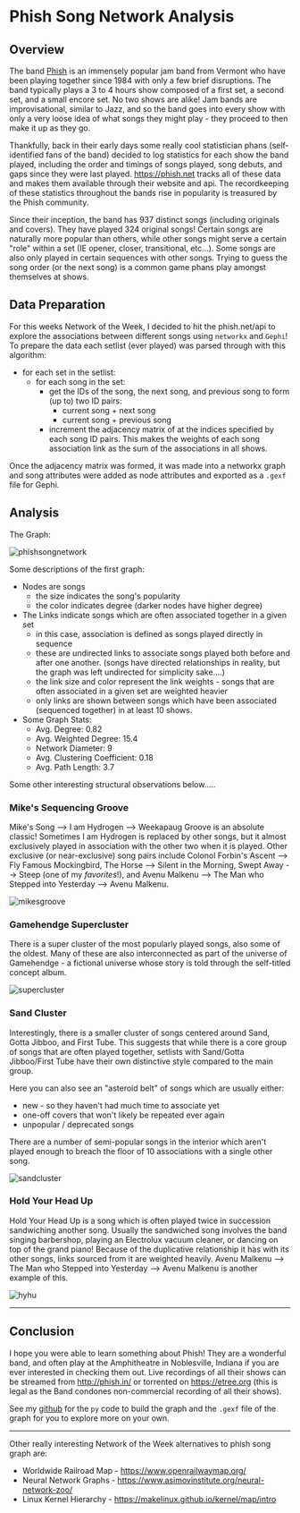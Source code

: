 # Phish Song Network Analysis

## Overview

The band [Phish](https://en.wikipedia.org/wiki/Phish) is an immensely popular jam band from Vermont who have been playing together since 1984 with only a few brief disruptions. The band typically plays a 3 to 4 hours show composed of a first set, a second set, and a small encore set. No two shows are alike! Jam bands are improvisational, similar to Jazz, and so the band goes into every show with only a very loose idea of what songs they might play - they proceed to then make it up as they go.

Thankfully, back in their early days some really cool statistician phans (self-identified fans of the band) decided to log statistics for each show the band played, including the order and timings of songs played, song debuts, and gaps since they were last played. https://phish.net tracks all of these data and makes them available through their website and api. The recordkeeping of these statistics throughout the bands rise in popularity is treasured by the Phish community. 

Since their inception, the band has 937 distinct songs (including originals and covers). They have played 324 original songs! Certain songs are naturally more popular than others, while other songs might serve a certain "role" within a set (IE opener, closer, transitional, etc...). Some songs are also only played in certain sequences with other songs. Trying to guess the song order (or the next song) is a common game phans play amongst themselves at shows.

## Data Preparation

For this weeks Network of the Week, I decided to hit the phish.net/api to explore the associations between different songs using `networkx` and `Gephi`! To prepare the data each setlist (ever played) was parsed through with this algorithm:
+ for each set in the setlist:
   + for each song in the set:
      + get the IDs of the song, the next song, and previous song to form (up to) two ID pairs:
         + current song + next song
         + current song + previous song
      + increment the adjacency matrix of at the indices specified by each song ID pairs. This makes the weights of each song association link as the sum of the associations in all shows.

Once the adjacency matrix was formed, it was made into a networkx graph and song attributes were added as node attributes and exported as a `.gexf` file for Gephi.

## Analysis

The Graph:

![phishsongnetwork](images/phishsongnetwork.png)

Some descriptions of the first graph:
+ Nodes are songs
   + the size indicates the song's popularity
   + the color indicates degree (darker nodes have higher degree)
+ The Links indicate songs which are often associated together in a given set
   + in this case, association is defined as songs played directly in sequence
   + these are undirected links to associate songs played both before and after one another. (songs have directed relationships in reality, but the graph was left undirected for simplicity sake....)
   + the link size and color represent the link weights - songs that are often associated in a given set are weighted heavier
   + only links are shown between songs which have been associated (sequenced together) in at least 10 shows.
+ Some Graph Stats:
   + Avg. Degree: 0.82
   + Avg. Weighted Degree: 15.4
   + Network Diameter: 9
   + Avg. Clustering Coefficient: 0.18
   + Avg. Path Length: 3.7

Some other interesting structural observations below.....

### Mike's Sequencing Groove

Mike's Song --> I am Hydrogen --> Weekapaug Groove is an absolute classic! Sometimes I am Hydrogen is replaced by other songs, but it almost exclusively played in association with the other two when it is played. Other exclusive (or near-exclusive) song pairs include Colonol Forbin's Ascent --> Fly Famous Mockingbird, The Horse --> Silent in the Morning, Swept Away --> Steep (one of my *favorites*!), and Avenu Malkenu --> The Man who Stepped into Yesterday --> Avenu Malkenu.

![mikesgroove](images/mikesgroove.png)

### Gamehendge Supercluster 

There is a super cluster of the most popularly played songs, also some of the oldest. Many of these are also interconnected as part of the universe of Gamehendge - a fictional universe whose story is told through the self-titled concept album.

![supercluster](images/supercluster.png)

### Sand Cluster

Interestingly, there is a smaller cluster of songs centered around Sand, Gotta Jibboo, and First Tube. This suggests that while there is a core group of songs that are often played together, setlists with Sand/Gotta Jibboo/First Tube have their own distinctive style compared to the main group.

Here you can also see an "asteroid belt" of songs which are usually either:
+ new - so they haven't had much time to associate yet
+ one-off covers that won't likely be repeated ever again
+ unpopular / deprecated songs

There are a number of semi-popular songs in the interior which aren't played enough to breach the floor of 10 associations with a single other song.

![sandcluster](images/sandcluster.png)

### Hold Your Head Up

Hold Your Head Up is a song which is often played twice in succession sandwiching another song. Usually the sandwiched song involves the band singing barbershop, playing an Electrolux vacuum cleaner, or dancing on top of the grand piano!  Because of the duplicative relationship it has with its other songs, links sourced from it are weighted heavily. Avenu Malkenu --> The Man who Stepped into Yesterday --> Avenu Malkenu is another example of this. 

![hyhu](images/hyhu.png)

--- 

## Conclusion

I hope you were able to learn something about Phish! They are a wonderful band, and often play at the Amphitheatre in Noblesville, Indiana if you are ever interested in checking them out. Live recordings of all their shows can be streamed from http://phish.in/ or torrented on https://etree.org (this is legal as the Band condones non-commercial recording of all their shows).

See my [github](https://github.com/greenmmq/PhishSongNetwork) for the `py` code to build the graph and the `.gexf` file of the graph for you to explore more on your own. 

---

Other really interesting Network of the Week alternatives to phish song graph are:

+ Worldwide Railroad Map - https://www.openrailwaymap.org/
+ Neural Network Graphs - https://www.asimovinstitute.org/neural-network-zoo/
+ Linux Kernel Hierarchy - https://makelinux.github.io/kernel/map/intro

